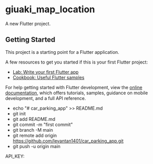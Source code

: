 # giuaki_map_location

A new Flutter project.

## Getting Started

This project is a starting point for a Flutter application.

A few resources to get you started if this is your first Flutter project:

- [Lab: Write your first Flutter app](https://docs.flutter.dev/get-started/codelab)
- [Cookbook: Useful Flutter samples](https://docs.flutter.dev/cookbook)

For help getting started with Flutter development, view the
[online documentation](https://docs.flutter.dev/), which offers tutorials,
samples, guidance on mobile development, and a full API reference.

- echo "# car_parking_app" >> README.md
- git init
- git add README.md
- git commit -m "first commit"
- git branch -M main
- git remote add origin https://github.com/levantan1401/car_parking_app.git
- git push -u origin main


API_KEY: 